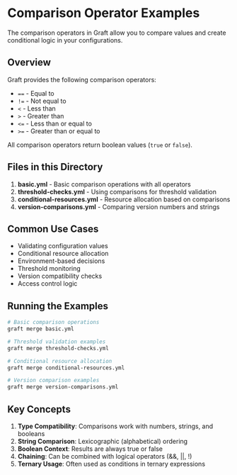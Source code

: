 # Comparison Operator Examples

The comparison operators in Graft allow you to compare values and create conditional logic in your configurations.

## Overview

Graft provides the following comparison operators:
- `==` - Equal to
- `!=` - Not equal to
- `<` - Less than
- `>` - Greater than
- `<=` - Less than or equal to
- `>=` - Greater than or equal to

All comparison operators return boolean values (`true` or `false`).

## Files in this Directory

1. **basic.yml** - Basic comparison operations with all operators
2. **threshold-checks.yml** - Using comparisons for threshold validation
3. **conditional-resources.yml** - Resource allocation based on comparisons
4. **version-comparisons.yml** - Comparing version numbers and strings

## Common Use Cases

- Validating configuration values
- Conditional resource allocation
- Environment-based decisions
- Threshold monitoring
- Version compatibility checks
- Access control logic

## Running the Examples

```bash
# Basic comparison operations
graft merge basic.yml

# Threshold validation examples
graft merge threshold-checks.yml

# Conditional resource allocation
graft merge conditional-resources.yml

# Version comparison examples
graft merge version-comparisons.yml
```

## Key Concepts

1. **Type Compatibility**: Comparisons work with numbers, strings, and booleans
2. **String Comparison**: Lexicographic (alphabetical) ordering
3. **Boolean Context**: Results are always true or false
4. **Chaining**: Can be combined with logical operators (&&, ||, !)
5. **Ternary Usage**: Often used as conditions in ternary expressions